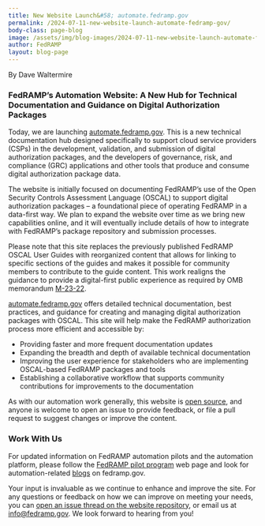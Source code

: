 ```yaml
---
title: New Website Launch&#58; automate.fedramp.gov 
permalink: /2024-07-11-new-website-launch-automate-fedramp-gov/
body-class: page-blog
image: /assets/img/blog-images/2024-07-11-new-website-launch-automate-fedramp-gov.png
author: FedRAMP
layout: blog-page
---
```

By Dave Waltermire

<h3>FedRAMP’s Automation Website: A New Hub for Technical Documentation and Guidance on Digital Authorization Packages</h3>
Today, we are launching <a href="http://Automate.fedramp.gov" target="_blank" rel="noopener noreferrer">automate.fedramp.gov</a>. This is a new technical documentation hub designed specifically to support cloud service providers (CSPs) in the development, validation, and submission of digital authorization packages, and the developers of governance, risk, and compliance (GRC) applications and other tools that produce and consume digital authorization package data. 

The website is initially focused on documenting FedRAMP’s use of the Open Security Controls Assessment Language (OSCAL) to support digital authorization packages – a foundational piece of operating FedRAMP in a data-first way. We plan to expand the website over time as we bring new capabilities online, and it will eventually include details of how to integrate with FedRAMP’s package repository and submission processes.

Please note that this site replaces the previously published FedRAMP OSCAL User Guides with reorganized content that allows for linking to specific sections of the guides and makes it possible for community members to contribute to the guide content. This work realigns the guidance to provide a digital-first public experience as required by OMB memorandum <a href="https://digital.gov/resources/delivering-digital-first-public-experience/" target="_blank" rel="noopener noreferrer">M-23-22</a>.

<a href="http://automate.fedramp.gov" target="_blank" rel="noopener noreferrer">automate.fedramp.gov</a> offers detailed technical documentation, best practices, and guidance for creating and managing digital authorization packages with OSCAL. This site will help make the FedRAMP authorization process more efficient and accessible by:

- Providing faster and more frequent documentation updates
- Expanding the breadth and depth of available technical documentation
- Improving the user experience for stakeholders who are implementing OSCAL-based FedRAMP packages and tools
- Establishing a collaborative workflow that supports community contributions for improvements to the documentation

As with our automation work generally, this website is <a href="https://github.com/GSA/automate.fedramp.gov" target="_blank" rel="noopener noreferrer">open source</a>, and anyone is welcome to open an issue to provide feedback, or file a pull request to suggest changes or improve the content.  

<h3>Work With Us</h3>
For updated information on FedRAMP automation pilots and the automation platform, please follow the <a href="https://www.fedramp.gov/fedramp-pilots/" target="_blank" rel="noopener noreferrer">FedRAMP pilot program</a> web page and look for automation-related <a href="https://www.fedramp.gov/blog/" target="_blank" rel="noopener noreferrer">blogs</a> on fedramp.gov.

Your input is invaluable as we continue to enhance and improve the site. For any questions or feedback on how we can improve on meeting your needs, you can <a href="https://github.com/GSA/automate.fedramp.gov/issues" target="_blank" rel="noopener noreferrer">open an issue thread on the website repository</a>, or  email us at  <a href="mailto:info@fedramp.gov" target="_blank" rel="noopener noreferrer">info@fedramp.gov</a>. We look forward to hearing from you!
